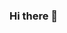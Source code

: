 ### Hi there 👋

<!--
**eoyetola/eoyetola** is a ✨ _special_ ✨ repository because its `README.md` (this file) appears on your GitHub profile.

Here are some ideas to get you started:

- 🔭 I’m currently wanting to learn about rockets.
- 🌱 I’m currently working on C language code.
- 👯 My favorite hobby is Jiu-Jitsu.
-->
